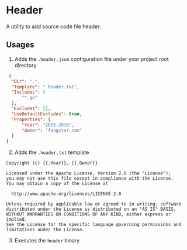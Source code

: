 # Header

A utility to add source code file header.

## Usages

1. Adds the `.header.json` configuration file under your project root directory

  ```json
   {
    "Dir": ".",
    "Template": ".header.txt",
    "Includes": [
        "*.go"
    ],
    "Excludes": [],
    "UseDefaultExcludes": true,
    "Properties": {
        "Year": "2015-2016",
        "Owner": "fangstar.com"
    }
  }
  ```
2. Adds the `.header.txt` template 
  
  ```
  Copyright (c) {{.Year}}, {{.Owner}}

  Licensed under the Apache License, Version 2.0 (the "License");
  you may not use this file except in compliance with the License.
  You may obtain a copy of the License at

    http://www.apache.org/licenses/LICENSE-2.0

  Unless required by applicable law or agreed to in writing, software
  distributed under the License is distributed on an "AS IS" BASIS,
  WITHOUT WARRANTIES OR CONDITIONS OF ANY KIND, either express or implied.
  See the License for the specific language governing permissions and
  limitations under the License.

  ```
3. Executes the `header` binary
